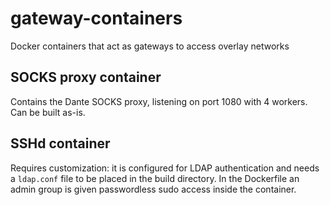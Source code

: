 # gateway-containers
Docker containers that act as gateways to access overlay networks

## SOCKS proxy container

Contains the Dante SOCKS proxy, listening on port 1080 with 4 workers.
Can be built as-is.

## SSHd container

Requires customization: it is configured for LDAP authentication and needs a `ldap.conf`
file to be placed in the build directory. In the Dockerfile an admin group is given
passwordless sudo access inside the container.


